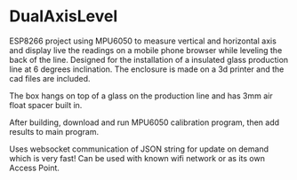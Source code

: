 # DualAxisLevel
ESP8266 project using MPU6050 to measure vertical and horizontal axis and display live the readings on a mobile phone browser while leveling the back of the line. Designed for the installation of a insulated glass production line at 6 degrees inclination. The enclosure is made on a
3d printer and the cad files are included.

The box hangs on top of a glass on the production line and has 3mm air float spacer built in.

After building, download and run MPU6050 calibration program, then add results to main program.

Uses websocket communication of JSON string for update on demand which is very fast! Can be used with known wifi 
network or as its own Access Point.
